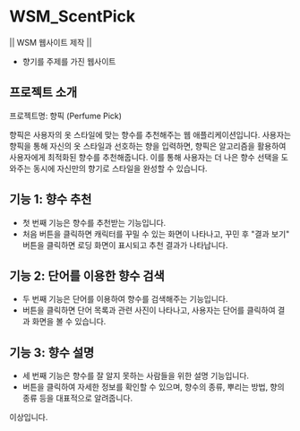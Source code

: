 # WSM_ScentPick
|| WSM 웹사이트 제작 ||
- 향기를 주제를 가진 웹사이트


## 프로젝트 소개

프로젝트명: 향픽 (Perfume Pick)

향픽은 사용자의 옷 스타일에 맞는 향수를 추천해주는 웹 애플리케이션입니다. 사용자는 향픽을 통해 자신의 옷 스타일과 선호하는 향을 입력하면, 향픽은 알고리즘을 활용하여 사용자에게 최적화된 향수를 추천해줍니다. 이를 통해 사용자는 더 나은 향수 선택을 도와주는 동시에 자신만의 향기로 스타일을 완성할 수 있습니다.

## 기능 1: 향수 추천

- 첫 번째 기능은 향수를 추천받는 기능입니다.
- 처음 버튼을 클릭하면 캐릭터를 꾸밀 수 있는 화면이 나타나고, 꾸민 후 "결과 보기" 버튼을 클릭하면 로딩 화면이 표시되고 추천 결과가 나타납니다.

## 기능 2: 단어를 이용한 향수 검색

- 두 번째 기능은 단어를 이용하여 향수를 검색해주는 기능입니다.
- 버튼을 클릭하면 단어 목록과 관련 사진이 나타나고, 사용자는 단어를 클릭하여 결과 화면을 볼 수 있습니다.

## 기능 3: 향수 설명

- 세 번째 기능은 향수를 잘 알지 못하는 사람들을 위한 설명 기능입니다.
- 버튼을 클릭하여 자세한 정보를 확인할 수 있으며, 향수의 종류, 뿌리는 방법, 향의 종류 등을 대표적으로 알려줍니다.

이상입니다.